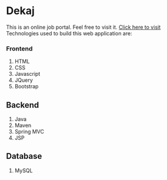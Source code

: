 # Dekaj
This is an online job portal. Feel free to visit it. [Click here to visit](https://dekaj.herokuapp.com)
Technologies used to build this web application are:
 
 ### Frontend
 1. HTML
 2. CSS
 3. Javascript
 4. JQuery
 5. Bootstrap
 
 ## Backend
 1. Java
 2. Maven
 3. Spring MVC
 4. JSP
 
 ## Database
 1. MySQL
